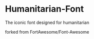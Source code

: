 Humanitarian-Font
=================

The iconic font designed for humanitarian

forked from FortAwesome/Font-Awesome
